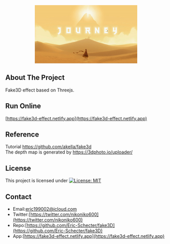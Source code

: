 <p align="center">
  <img src="./screenshot/profile.gif">
</p>

## About The Project
Fake3D effect based on Threejs.  

## Run Online   
[https://fake3d-effect.netlify.app](https://fake3d-effect.netlify.app) 

## Reference
Tutorial https://github.com/akella/fake3d  
The depth map is generated by https://3dphoto.io/uploader/ 

## License
This project is licensed under [![License: MIT](https://img.shields.io/badge/License-MIT-yellow.svg)](https://opensource.org/licenses/MIT)

## Contact
* Email:[eric199002@icloud.com](eric199002@icloud.com)
* Twitter:[https://twitter.com/nikoniko600](https://twitter.com/nikoniko600)
* Repo:[https://github.com/Eric-Schecter/fake3D](https://github.com/Eric-Schecter/fake3D)
* App:[https://fake3d-effect.netlify.app](https://fake3d-effect.netlify.app) 